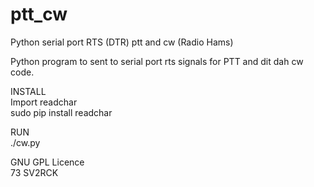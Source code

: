 # ptt_cw
Python serial port RTS (DTR) ptt and cw (Radio Hams)<br>

Python program to sent to serial port rts signals for PTT and dit dah cw code.

INSTALL<br>
Import readchar<br>
  sudo pip install readchar<br>

RUN<br>
./cw.py<br>



GNU GPL Licence<br>
73 SV2RCK
